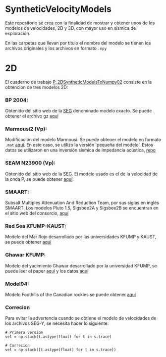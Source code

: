 # SyntheticVelocityModels
Este repositorio se crea con la finalidad de mostrar y obtener unos de los modelos de velocidades, 2D y 3D, con mayor uso en sísmica de exploración. 

En las carpetas que llevan por título el nombre del modelo se tienen los archivos originales y los archivos en formato `.npy`

# 2D
El cuaderno de trabajo [P_2DSyntheticModelsToNumpy02](https://github.com/jddorellanao/SyntheticVelocityModels/blob/main/P_2DSyntheticModelsToNumpy02.ipynb) consiste en la obtención de tres modelos 2D:
### BP 2004:
Obtenido del sitio web de la [SEG](https://wiki.seg.org/wiki/2004_BP_velocity_estimation_benchmark_model) denominado modelo exacto. Se puede obtener el archivo gz [aqui](http://s3.amazonaws.com/open.source.geoscience/open_data/bpvelanal2004/vel_z6.25m_x12.5m_exact.segy.gz)
### Marmousi2 (Vp):
Modificación del modelo Marmousi. Se puede obtener el modelo en formato `.mat` [aquí](https://drive.google.com/drive/folders/19Sur5hdEB9TpZvmIgBpUqkF_QzGiU96i?usp=sharing). En este caso, se utilizo la versión 'pequeña del modelo'. Estos datos se utilizaron en una inversión sísmica de impedancia acústica, [repo](https://github.com/rafalunelli/SeismicInversion_WGAN-GP)
### SEAM N23900 (Vp):
Obtenido del sitio web de la [SEG](https://wiki.seg.org/wiki/Elastic_2DEW_Classic). El modelo usado es el de la velocidad de la onda P, se puede obtener [aquí](https://drive.google.com/file/d/0B2YKn_VsUkhNalJOWk9naV9MZXc/view?resourcekey=0-4VOHs6uRo0juNxLJThy9Cw).
### SMAART:
Subsalt Multiples Attenuation And Reduction Team, por sus siglas en inglés SMAART. Los modelos Pluto 1.5, Sigsbee2A y Sigsbee2B se encuentran en el sitio web del consorcio, [aquí](http://www.delphi.tudelft.nl/SMAART/)
### Red Sea KFUMP-KAUST:
Modelo del Mar Rojo desarrollado por las universidades KFUMP y KAUST, se puede obtener [aquí](https://wiki.seg.org/wiki/KFUPM-KAUST_Red_Sea_model)
### Ghawar KFUMP:
Modelo del yacimiento Ghawar desarrollado por la universidad KFUMP, se puede leer el paper [aquí](https://link.springer.com/article/10.1007/s12517-019-4390-4) y los datos [aquí](https://www.dropbox.com/sh/cmkg4fnxx2jpxcv/AAB5s0d6rd-wjCPZA3IbmsP-a?dl=0)
### Model94:
Modelo Foothills of the Canadian rockies se puede obtener [aquí](https://reproducibility.org/data/bppublic/PUBLIC_2D_DATASETS/Model94/)

### Correcion
Para evitar la advertencia cuando se obtiene el modelo de velocidades de los archivos SEG-Y, se necesita hacer lo siguiente:

```
# Primera version
vel = np.stack(t.astype(float) for t in s.trace)

# Correcion
vel = np.stack([t.astype(float) for t in s.trace])
```
